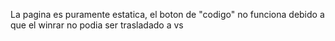 La pagina es puramente estatica, el boton de "codigo" no funciona debido a que el winrar no podia ser trasladado a vs